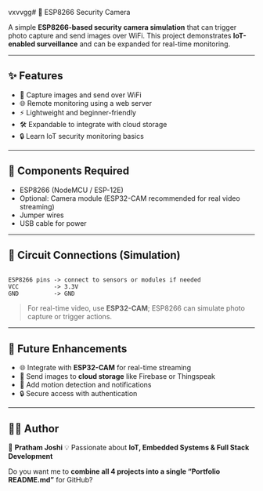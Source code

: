 vxvvgg# 📡 ESP8266 Security Camera  

A simple **ESP8266-based security camera simulation** that can trigger photo capture and send images over WiFi. This project demonstrates **IoT-enabled surveillance** and can be expanded for real-time monitoring.  

---

## ✨ Features
- 📸 Capture images and send over WiFi  
- 🌐 Remote monitoring using a web server  
- ⚡ Lightweight and beginner-friendly  
- 🛠️ Expandable to integrate with cloud storage  
- 🔒 Learn IoT security monitoring basics  

---

## 🧰 Components Required
- ESP8266 (NodeMCU / ESP-12E)  
- Optional: Camera module (ESP32-CAM recommended for real video streaming)  
- Jumper wires  
- USB cable for power  

---

## 📌 Circuit Connections (Simulation)
```

ESP8266 pins -> connect to sensors or modules if needed
VCC          -> 3.3V
GND          -> GND

````
> For real-time video, use **ESP32-CAM**; ESP8266 can simulate photo capture or trigger actions.  


---

## 🚀 Future Enhancements

* 🌐 Integrate with **ESP32-CAM** for real-time streaming
* 📡 Send images to **cloud storage** like Firebase or Thingspeak
* 🔔 Add motion detection and notifications
* 🔒 Secure access with authentication

---

## 🧑‍💻 Author

👤 **Pratham Joshi**
💡 Passionate about **IoT, Embedded Systems & Full Stack Development**


Do you want me to **combine all 4 projects into a single “Portfolio README.md”** for GitHub?
```
